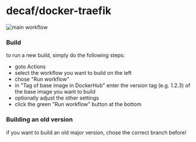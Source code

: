 # decaf/docker-traefik

![main workflow](https://github.com/DECAF/docker-traefik/actions/workflows/main.yml/badge.svg)

### Build ###

to run a new build, simply do the following steps:

* goto Actions
* select the workflow you want to build on the left
* chose "Run workflow"
* in "Tag of base image in DockerHub" enter the version tag (e.g. 1.2.3) of the base image you want to build
* optionally adjust the other settings
* click the green "Run workflow" button at the bottom

### Building an old version ###

if you want to build an old major version, chose the correct branch before!